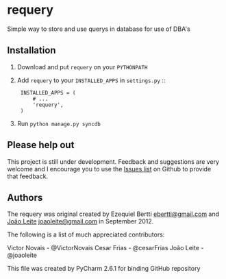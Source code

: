 requery
=======

Simple way to store and use querys in database for use of DBA's

Installation
------------

1. Download and put ``requery`` on your ``PYTHONPATH``

2. Add ``requery`` to your ``INSTALLED_APPS`` in ``settings.py`` ::

        INSTALLED_APPS = (
            # ...
            'requery',
        )

3. Run ``python manage.py syncdb``


Please help out
---------------
This project is still under development. Feedback and suggestions are very
welcome and I encourage you to use the [Issues
list](http://github.com/ebertti/requery/issues) on Github to provide that
feedback.

Authors
-------
The requery was original created by Ezequiel Bertti <ebertti@gmail.com>
and [João Leite](http://github.com/joaoleite) <joaoleite@gmail.com> in September 2012.

The following is a list of much appreciated contributors:

Victor Novais - @VictorNovais
Cesar Frias - @cesarFrias
João Leite - @joaoleite


This file was created by PyCharm 2.6.1 for binding GitHub repository
